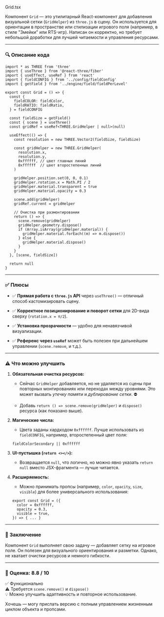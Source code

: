 Grid.tsx

Компонент `Grid` — это утилитарный React-компонент для добавления визуальной сетки (`GridHelper`) из `three.js` в сцену. Он используется для ориентации в пространстве или стилизации игрового поля (например, в стиле "Змейки" или RTS-игр). Написан он корректно, но требует небольшой доработки для лучшей читаемости и управления ресурсами.

---

### 🔍 **Описание кода**

```tsx
import * as THREE from 'three'
import { useThree } from '@react-three/fiber'
import { useEffect, useRef } from 'react'
import { fieldCONFIG } from '../config/fieldConfig'
import { getField } from '../engine/field/fieldPerLevel'

export const Grid = () => {
  const {
    fieldCOLOR: fieldColor,
    fieldRATIO: fieldRatio,
  } = fieldCONFIG

  const fieldSize = getField()
  const { scene } = useThree()
  const gridRef = useRef<THREE.GridHelper | null>(null)

  useEffect(() => {
    const resolution = new THREE.Vector2(fieldSize, fieldSize)

    const gridHelper = new THREE.GridHelper(
      resolution.x,
      resolution.y,
      0xffffff, // цвет главных линий
      0xffffff  // цвет второстепенных линий
    )

    gridHelper.position.set(0, 0, 0.1)
    gridHelper.rotation.x = Math.PI / 2
    gridHelper.material.transparent = true
    gridHelper.material.opacity = 0.3

    scene.add(gridHelper)
    gridRef.current = gridHelper

    // Очистка при размонтировании
    return () => {
      scene.remove(gridHelper)
      gridHelper.geometry.dispose()
      if (Array.isArray(gridHelper.material)) {
        gridHelper.material.forEach((m) => m.dispose())
      } else {
        gridHelper.material.dispose()
      }
    }
  }, [scene, fieldSize])

  return null
}
```

---

### ✅ **Плюсы**

- ✅ **Прямая работа с `three.js` API** через `useThree()` — отличный способ кастомизировать сцену.
    
- ✅ **Корректное позиционирование и поворот сетки** для 2D-вида сверху (`rotation.x = π/2`).
    
- ✅ **Установка прозрачности** — удобно для ненавязчивой визуализации.
    
- ✅ **Референс через `useRef`** может быть полезен при дальнейшем управлении (`scene.remove`, и т.д.).
    

---

### ⚠️ **Что можно улучшить**

1. **Обязательная очистка ресурсов:**
    
    - Сейчас `GridHelper` добавляется, но не удаляется из сцены при повторных монтированиях или переходах между уровнями. Это может вызвать _утечку памяти_ и _дублирование сетки_. ⛔
        
    - Добавь `return () => scene.remove(gridHelper)` и `dispose()` ресурса (как показано выше).
        
2. **Магические числа:**
    
    - Цвета заданы хардкодом `0xffffff`. Лучше использовать из `fieldCONFIG`, например, второстепенный цвет поля:
        
    
    ```tsx
    fieldColorSecondary || 0xffffff
    ```
    
3. **UI-пустышка (`return <></>`):**
    
    - Возвращается `null`, что логично, но можно явно указать `return null` вместо JSX-фрагмента — лучше читается.
        
4. **Расширяемость:**
    
    - Можно принимать пропсы (например, `color`, `opacity`, `size`, `visible`) для более универсального использования:
        
    
    ```tsx
    export const Grid = ({
      color = 0xffffff,
      opacity = 0.3,
      visible = true,
    }) => { ... }
    ```
    

---

### 🧠 **Заключение**

Компонент `Grid` выполняет свою задачу — добавляет сетку на игровое поле. Он полезен для визуального ориентирования и разметки. Однако, не хватает очистки ресурсов и немного гибкости.

---

### 🔧 **Оценка: 8.8 / 10**

✅ Функционально  
⚠ Требуется `scene.remove()` и `dispose()`  
💡 Можно улучшить адаптивность и повторное использование.

Хочешь — могу прислать версию с полным управлением жизненным циклом объекта и пропсами.